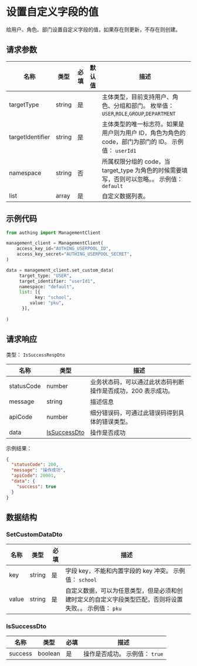 # 设置自定义字段的值

<!--
  警告⚠️：
  不要直接修改该文档，
  https://github.com/Authing/authing-docs-factory
  使用该项目进行生成
-->

给用户、角色、部门设置自定义字段的值，如果存在则更新，不存在则创建。

## 请求参数

| 名称 | 类型 | 必填 | 默认值 | 描述 |
| ---- | ---- | ---- | ---- | ---- |
| targetType | string | 是 |  | 主体类型，目前支持用户、角色、分组和部门。 枚举值：`USER`,`ROLE`,`GROUP`,`DEPARTMENT` |
| targetIdentifier | string | 是 |  | 主体类型的唯一标志符。如果是用户则为用户 ID，角色为角色的 code，部门为部门的 ID。 示例值： `userId1` |
| namespace | string | 否 |  | 所属权限分组的 code，当 target_type 为角色的时候需要填写，否则可以忽略。。 示例值： `default` |
| list | array | 是 |  | 自定义数据列表。  |


## 示例代码

```py
from authing import ManagementClient

management_client = ManagementClient(
    access_key_id="AUTHING_USERPOOL_ID",
    access_key_secret="AUTHING_USERPOOL_SECRET",
)

data = management_client.set_custom_data(
     target_type: "USER",
     target_identifier: "userId1",
     namespace: "default",
     list: [{
           key: "school",
         value: "pku",
      }],
  
)
```



## 请求响应

类型： `IsSuccessRespDto`

| 名称 | 类型 | 描述 |
| ---- | ---- | ---- |
| statusCode | number | 业务状态码，可以通过此状态码判断操作是否成功，200 表示成功。 |
| message | string | 描述信息 |
| apiCode | number | 细分错误码，可通过此错误码得到具体的错误类型。 |
| data | <a href="#IsSuccessDto">IsSuccessDto</a> | 操作是否成功 |



示例结果：

```json
{
  "statusCode": 200,
  "message": "操作成功",
  "apiCode": 20001,
  "data": {
    "success": true
  }
}
```

## 数据结构


### <a id="SetCustomDataDto"></a> SetCustomDataDto

| 名称 | 类型 | 必填 | 描述 |
| ---- |  ---- | ---- | ---- |
| key | string | 是 | 字段 key，不能和内置字段的 key 冲突。 示例值： `school`  |
| value | string | 是 | 自定义数据，可以为任意类型，但是必须和创建时定义的自定义字段类型匹配，否则将设置失败。。 示例值： `pku`  |


### <a id="IsSuccessDto"></a> IsSuccessDto

| 名称 | 类型 | 必填 | 描述 |
| ---- |  ---- | ---- | ---- |
| success | boolean | 是 | 操作是否成功。 示例值： `true`  |


